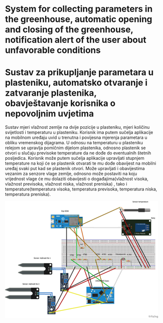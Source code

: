 # System for collecting parameters in the greenhouse, automatic opening and closing of the greenhouse, notification alert of the user about unfavorable conditions
# Sustav za prikupljanje parametara u plasteniku, automatsko otvaranje i zatvaranje plastenika, obavještavanje korisnika o nepovoljnim uvjetima
Sustav mjeri vlažnost zemlje na dvije pozicije u plasteniku, mjeri količinu svijetlosti i temperaturu u plasteniku. Korisnik  ima putem sučelja aplikacije na mobilnom uređaju  uvid u trenutna i povijesna mjerenja parametara u obliku vremenskog dijagrama.  U odnosu na temperaturu u plasteniku relejom se upravlja pomičnim dijelom plastenika, odnosno plastenik se otvori u slučaju previsoke temperature da ne dođe do eventualnih štetnih posljedica. Korisnik može putem sučelja aplikacije upravljati stupnjem temperature na koji će se plastenik otvarati te mu dođe obavijest na mobilni uređaj svaki put kad se plastenik otvori. Može upravljati i obavijestima vezanim za senzore vlage zemlje, odnosno može postaviti na koju vrijednost vlage će mu dolaziti obavijesti o događajima(vlažnost visoka, vlažnost previsoka, vlažnost niska, vlažnost preniska) , tako i temperature(temperatura visoka, temperatura previsoka, temperatura  niska, temperatura preniska).

![](Slike/vlaga%20zemlje%2C%20temperatura%2C%20svitlo_bb.png)
